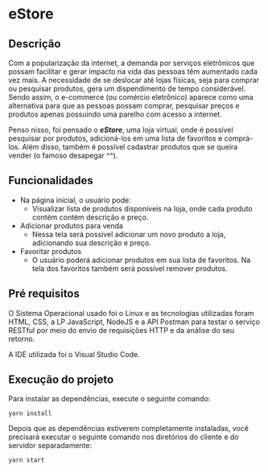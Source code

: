 # eStore

## Descrição

Com a popularização da internet, a demanda por serviços eletrônicos que possam facilitar e gerar impacto na vida das pessoas têm aumentado cada vez mais. A necessidade de se deslocar até lojas físicas, seja para comprar ou pesquisar produtos, gera um dispendimento de tempo considerável. Sendo assim, o e-commerce (ou comércio eletrônico) aparece como uma alternativa para que as pessoas possam comprar, pesquisar preços e produtos apenas possuindo uma parelho com acesso a internet.

Penso nisso, foi pensado o **_eStore_**, uma loja virtual, onde é possível pesquisar por produtos, adicioná-los em uma lista de favoritos e comprá-los. Além disso, também é possível cadastrar produtos que se queira vender (o famoso desapegar ^^).

## Funcionalidades

- Na página inicial, o usuário pode:
  - Visualizar lista de produtos disponíveis na loja, onde cada produto contém contém descrição e preço.
- Adicionar produtos para venda
  - Nessa tela será possível adicionar um novo produto a loja, adicionando sua descrição e preço.
- Favoritar produtos
  - O usuário poderá adicionar produtos em sua lista de favoritos. Na tela dos favoritos também será possível remover produtos.

## Pré requisitos

O Sistema Operacional usado foi o Linux e as tecnologias utilizadas foram HTML, CSS, a LP JavaScript, NodeJS e a API Postman para testar o serviço RESTful por meio do envio de requisições HTTP e da análise do seu retorno.

A IDE utilizada foi o Visual Studio Code.

## Execução do projeto

Para instalar as dependências, execute o seguinte comando:

 `yarn install`
 
Depois que as dependências estiverem completamente instaladas, você precisará executar o seguinte comando nos diretórios do cliente e do servidor separadamente:

`yarn start`

